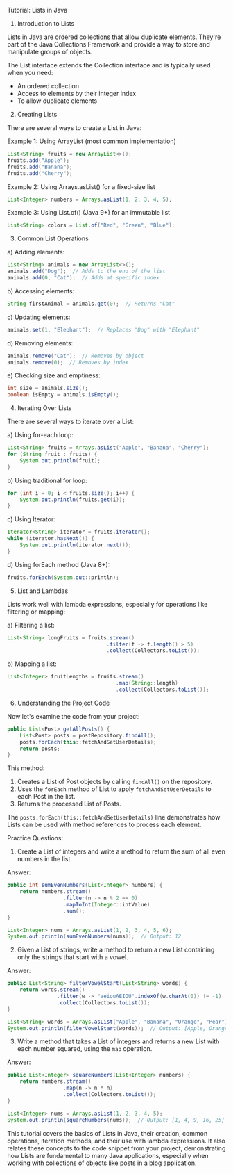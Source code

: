 Tutorial: Lists in Java

1. Introduction to Lists

Lists in Java are ordered collections that allow duplicate elements. They're part of the Java Collections Framework and provide a way to store and manipulate groups of objects.

The List interface extends the Collection interface and is typically used when you need:

- An ordered collection
- Access to elements by their integer index
- To allow duplicate elements

2. Creating Lists

There are several ways to create a List in Java:

Example 1: Using ArrayList (most common implementation)

```java
List<String> fruits = new ArrayList<>();
fruits.add("Apple");
fruits.add("Banana");
fruits.add("Cherry");
```

Example 2: Using Arrays.asList() for a fixed-size list

```java
List<Integer> numbers = Arrays.asList(1, 2, 3, 4, 5);
```

Example 3: Using List.of() (Java 9+) for an immutable list

```java
List<String> colors = List.of("Red", "Green", "Blue");
```

3. Common List Operations

a) Adding elements:

```java
List<String> animals = new ArrayList<>();
animals.add("Dog");  // Adds to the end of the list
animals.add(0, "Cat");  // Adds at specific index
```

b) Accessing elements:

```java
String firstAnimal = animals.get(0);  // Returns "Cat"
```

c) Updating elements:

```java
animals.set(1, "Elephant");  // Replaces "Dog" with "Elephant"
```

d) Removing elements:

```java
animals.remove("Cat");  // Removes by object
animals.remove(0);  // Removes by index
```

e) Checking size and emptiness:

```java
int size = animals.size();
boolean isEmpty = animals.isEmpty();
```

4. Iterating Over Lists

There are several ways to iterate over a List:

a) Using for-each loop:

```java
List<String> fruits = Arrays.asList("Apple", "Banana", "Cherry");
for (String fruit : fruits) {
    System.out.println(fruit);
}
```

b) Using traditional for loop:

```java
for (int i = 0; i < fruits.size(); i++) {
    System.out.println(fruits.get(i));
}
```

c) Using Iterator:

```java
Iterator<String> iterator = fruits.iterator();
while (iterator.hasNext()) {
    System.out.println(iterator.next());
}
```

d) Using forEach method (Java 8+):

```java
fruits.forEach(System.out::println);
```

5. List and Lambdas

Lists work well with lambda expressions, especially for operations like filtering or mapping:

a) Filtering a list:

```java
List<String> longFruits = fruits.stream()
                                .filter(f -> f.length() > 5)
                                .collect(Collectors.toList());
```

b) Mapping a list:

```java
List<Integer> fruitLengths = fruits.stream()
                                   .map(String::length)
                                   .collect(Collectors.toList());
```

6. Understanding the Project Code

Now let's examine the code from your project:

```java
public List<Post> getAllPosts() {
    List<Post> posts = postRepository.findAll();
    posts.forEach(this::fetchAndSetUserDetails);
    return posts;
}
```

This method:

1. Creates a List of Post objects by calling `findAll()` on the repository.
2. Uses the `forEach` method of List to apply `fetchAndSetUserDetails` to each Post in the list.
3. Returns the processed List of Posts.

The `posts.forEach(this::fetchAndSetUserDetails)` line demonstrates how Lists can be used with method references to process each element.

Practice Questions:

1. Create a List of integers and write a method to return the sum of all even numbers in the list.

Answer:

```java
public int sumEvenNumbers(List<Integer> numbers) {
    return numbers.stream()
                  .filter(n -> n % 2 == 0)
                  .mapToInt(Integer::intValue)
                  .sum();
}

List<Integer> nums = Arrays.asList(1, 2, 3, 4, 5, 6);
System.out.println(sumEvenNumbers(nums));  // Output: 12
```

2. Given a List of strings, write a method to return a new List containing only the strings that start with a vowel.

Answer:

```java
public List<String> filterVowelStart(List<String> words) {
    return words.stream()
                .filter(w -> "aeiouAEIOU".indexOf(w.charAt(0)) != -1)
                .collect(Collectors.toList());
}

List<String> words = Arrays.asList("Apple", "Banana", "Orange", "Pear");
System.out.println(filterVowelStart(words));  // Output: [Apple, Orange]
```

3. Write a method that takes a List of integers and returns a new List with each number squared, using the `map` operation.

Answer:

```java
public List<Integer> squareNumbers(List<Integer> numbers) {
    return numbers.stream()
                  .map(n -> n * n)
                  .collect(Collectors.toList());
}

List<Integer> nums = Arrays.asList(1, 2, 3, 4, 5);
System.out.println(squareNumbers(nums));  // Output: [1, 4, 9, 16, 25]
```

This tutorial covers the basics of Lists in Java, their creation, common operations, iteration methods, and their use with lambda expressions. It also relates these concepts to the code snippet from your project, demonstrating how Lists are fundamental to many Java applications, especially when working with collections of objects like posts in a blog application.
